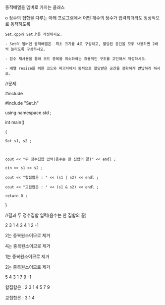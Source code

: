 동적배열을 멤버로 가지는 클래스

o 정수의 집합을 다루는 아래 프로그램에서 어떤 개수의 정수가 입력되더라도 정상적으로 동작하도록

    Set.cpp와 Set.h를 작성하시오.

    - Set의 멤버인 동적배열은  최초 크기를 4로 구성하고, 할당된 공간을 모두 사용하면 2배씩 늘리도록 구성하시오.

    - 함수 재사용을 통해 코드 중복을 최소화하는 효율적인 구조를 고민해서 작성하시오.

    - 배열 resize를 위한 코드와 파괴자에서 동적으로 할당받은 공간을 정확하게 반납하게 하시오.

//문제

#include

#include "Set.h"

using namespace std ;



int main()

{

    Set s1, s2 ;



    cout << "두 정수집합 입력(음수는 한 집합의 끝)" << endl ;

    cin >> s1 >> s2 ;

    cout << "합집합은 : " << (s1 | s2) << endl ;

    cout << "교집합은 : " << (s1 & s2) << endl ;

    return 0 ;

}

//결과
두 정수집합 입력(음수는 한 집합의 끝)

2 3 1 4 2 4 1 2 -1

2는 중복원소이므로 제거

4는 중복원소이므로 제거

1는 중복원소이므로 제거

2는 중복원소이므로 제거

5 4 3 1 7 9 -1

합집합은 : 2 3 1 4 5 7 9

교집합은 : 3 1 4

